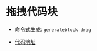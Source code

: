 
# 拖拽代码块

- 命令式生成:  `generateblock drag`

- [代码地址](https://gitee.com/yitjhy/block/tree/master/docs/drag)